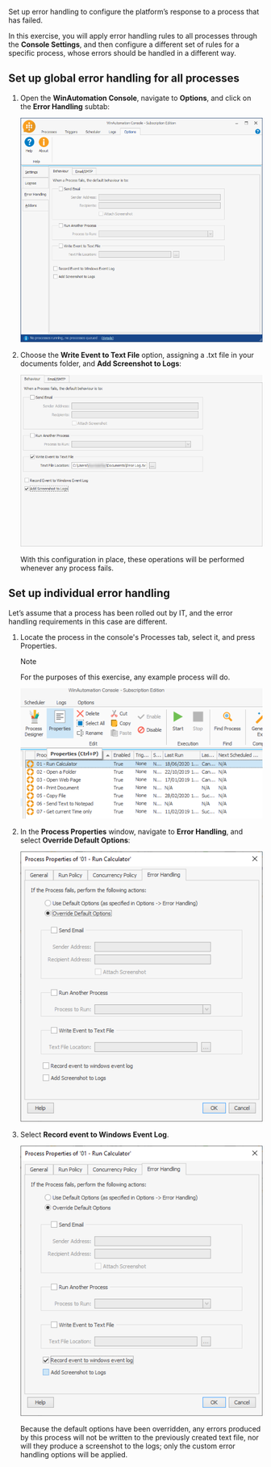 Set up error handling to configure the platform’s response to a process that has failed.

In this exercise, you will apply error handling rules to all processes through the **Console Settings**, and then configure a different set of rules for a specific process, whose errors should be handled in a different way.

## Set up global error handling for all processes

1. Open the **WinAutomation Console**, navigate to **Options**, and click on the **Error Handling** subtab:

    ![The Behavior tab in the WinAutomation Options.](..\media\behaviour-error-handling-options-b.png)

1. Choose the **Write Event to Text File** option, assigning a .txt file in your documents folder, and **Add Screenshot to Logs**:

    ![The Write Event to Text File option in the behaviour tab.](..\media\write-event-to-text-file-error-handling.png)

    With this configuration in place, these operations will be performed whenever any process fails.

## Set up individual error handling

Let’s assume that a process has been rolled out by IT, and the error handling requirements in this case are different.

1. Locate the process in the console's Processes tab, select it, and press Properties.

    > [!NOTE]
    > For the purposes of this exercise, any example process will do.

    ![The Properties button in the Processes tab.](..\media\process-properties-button-console.png)

1. In the **Process Properties** window, navigate to **Error Handling**, and select **Override Default Options**:

    ![The Process Properties of '01 - Run Calculator' window.](..\media\override-default-options-error-handling-b.png)

1. Select **Record event to Windows Event Log**.

    ![The Process Properties window with the Override Default Options radiobutton enabled.](..\media\windows-event-log-error-handling.png)

    Because the default options have been overridden, any errors produced by this process will not be written to the previously created text file, nor will they produce a screenshot to the logs; only the custom error handling options will be applied.
